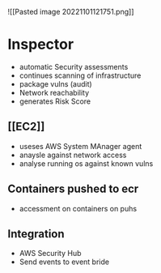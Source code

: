 ![[Pasted image 20221101121751.png]]
# Inspector
- automatic Security assessments
- continues scanning of infrastructure
- package vulns (audit)
- Network reachability
- generates Risk Score

## [[EC2]]
- useses AWS System MAnager agent
- anaysle against network access
- analyse running os against known vulns

## Containers pushed to ecr
- accessment on containers on puhs

## Integration
- AWS Security Hub
- Send events to event bride
